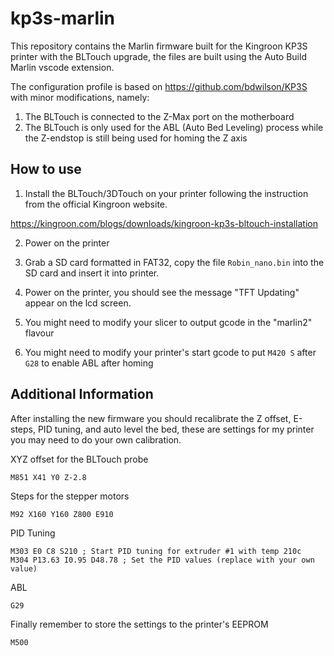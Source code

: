 
# kp3s-marlin

This repository contains the Marlin firmware built for the Kingroon KP3S printer with the BLTouch upgrade, the files are built using the Auto Build Marlin vscode extension.

The configuration profile is based on https://github.com/bdwilson/KP3S with minor modifications, namely:

1. The BLTouch is connected to the Z-Max port on the motherboard
2. The BLTouch is only used for the ABL (Auto Bed Leveling) process while the Z-endstop is still being used for homing the Z axis

## How to use

1. Install the BLTouch/3DTouch on your printer following the instruction from the official Kingroon website.

https://kingroon.com/blogs/downloads/kingroon-kp3s-bltouch-installation

2. Power on the printer 

3. Grab a SD card formatted in FAT32, copy the file `Robin_nano.bin` into the SD card and insert it into printer.

4. Power on the printer, you should see the message "TFT Updating" appear on the lcd screen.

5. You might need to modify your slicer to output gcode in the "marlin2" flavour

6. You might need to modify your printer's start gcode to put `M420 S` after `G28` to enable ABL after homing 

## Additional Information

After installing the new firmware you should recalibrate the Z offset, E-steps, PID tuning, and auto level the bed, these are settings for my printer you may need to do your own calibration.

XYZ offset for the BLTouch probe

```
M851 X41 Y0 Z-2.8
```

Steps for the stepper motors

```
M92 X160 Y160 Z800 E910
```

PID Tuning

```
M303 E0 C8 S210 ; Start PID tuning for extruder #1 with temp 210c
M304 P13.63 I0.95 D48.78 ; Set the PID values (replace with your own value)
```

ABL

```
G29
```

Finally remember to store the settings to the printer's EEPROM

```
M500
```

